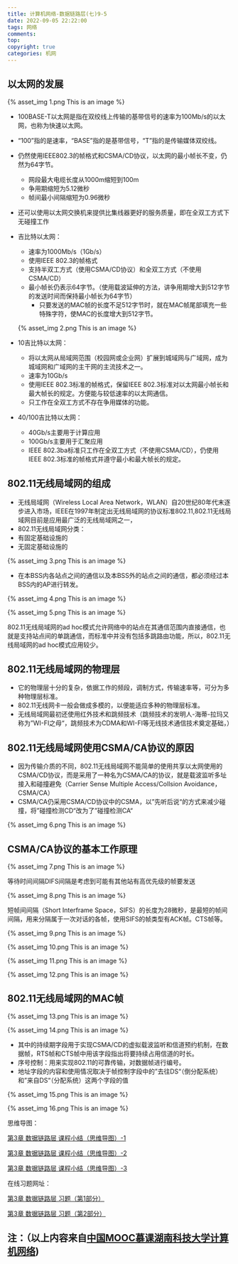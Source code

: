 ```yaml
---
title: 计算机网络-数据链路层(七)9-5
date: 2022-09-05 22:22:00
tags: 网络
comments:
top: 
copyright: true
categories: 机网
---
```


##  以太网的发展

{% asset_img 1.png This is an image %}

* 100BASE-T以太网是指在双绞线上传输的基带信号的速率为100Mb/s的以太网，也称为快速以太网。

<!--more-->

* “100”指的是速率，“BASE”指的是基带信号，“T”指的是传输媒体双绞线。

* 仍然使用IEEE802.3的帧格式和CSMA/CD协议，以太网的最小帧长不变，仍然为64字节。
  * 网段最大电缆长度从1000m缩短到100m
  * 争用期缩短为5.12微秒
  * 帧间最小间隔缩短为0.96微秒

* 还可以使用以太网交换机来提供比集线器更好的服务质量，即在全双工方式下无碰撞工作

* 吉比特以太网：

  * 速率为1000Mb/s（1Gb/s）
  * 使用IEEE 802.3的帧格式
  * 支持半双工方式（使用CSMA/CD协议）和全双工方式（不使用CSMA/CD）
  * 最小帧长仍表示64字节。（使用载波延伸的方法，讲争用期增大到512字节的发送时间而保持最小帧长为64字节）
    * 只要发送的MAC帧的长度不足512字节时，就在MAC帧尾部填充一些特殊字符，使MAC的长度增大到512字节。

  {% asset_img 2.png This is an image %}

* 10吉比特以太网：
  * 将以太网从局域网范围（校园网或企业网）扩展到城域网与广域网，成为城域网和广域网的主干网的主流技术之一。
  * 速率为10Gb/s
  * 使用IEEE 802.3标准的帧格式，保留IEEE 802.3标准对以太网最小帧长和最大帧长的规定。方便能与较低速率的以太网通信。
  * 只工作在全双工方式不存在争用媒体的功能。
* 40/100吉比特以太网：
  * 40Gb/s主要用于计算应用
  * 100Gb/s主要用于汇聚应用
  * IEEE 802.3ba标准只工作在全双工方式（不使用CSMA/CD），仍使用IEEE 802.3标准的帧格式并遵守最小和最大帧长的规定。

##  802.11无线局域网的组成

* 无线局域网（Wireless Local Area Network，WLAN）自20世纪80年代末逐步进入市场，IEEE在1997年制定出无线局域网的协议标准802.11,802.11无线局域网目前是应用最广泛的无线局域网之一，
*  802.11无线局域网分类：
  * 有固定基础设施的
  * 无固定基础设施的

{% asset_img 3.png This is an image %}

* 在本BSS内各站点之间的通信以及本BSS外的站点之间的通信，都必须经过本BSS内的AP进行转发。

{% asset_img 4.png This is an image %}

{% asset_img 5.png This is an image %}

802.11无线局域网的ad hoc模式允许网络中的站点在其通信范围内直接通信，也就是支持站点间的单跳通信，而标准中并没有包括多跳路由功能，所以，802.11无线局域网的ad hoc模式应用较少。

##  802.11无线局域网的物理层

* 它的物理层十分的复杂，依据工作的频段，调制方式，传输速率等，可分为多种物理层标准。
* 802.11无线网卡一般会做成多模的，以便能适应多种的物理层标准。
* 无线局域网最初还使用红外技术和跳频技术（跳频技术的发明人-海蒂-拉玛又称为”WI-FI之母“，跳频技术为CDMA和WI-FI等无线技术通信技术奠定基础，）

##  802.11无线局域网使用CSMA/CA协议的原因

* 因为传输介质的不同，802.11无线局域网不能简单的使用共享以太网使用的CSMA/CD协议，而是采用了一种名为CSMA/CA的协议，就是载波监听多址接入和碰撞避免（Carrier Sense Multiple Access/Collsion Avoidance，CSMA/CA）
* CSMA/CA仍采用CSMA/CD协议中的CSMA，以”先听后说“的方式来减少碰撞，将”碰撞检测CD“改为了”碰撞检测CA“

{% asset_img 6.png This is an image %}

##  CSMA/CA协议的基本工作原理

{% asset_img 7.png This is an image %}

等待时间间隔DIFS间隔是考虑到可能有其他站有高优先级的帧要发送

{% asset_img 8.png This is an image %}

短帧间间隔（Short Interframe Space，SIFS）的长度为28微秒，是最短的帧间间隔，用来分隔属于一次对话的各帧，使用SIFS的帧类型有ACK帧。CTS帧等。

{% asset_img 9.png This is an image %}

{% asset_img 10.png This is an image %}

{% asset_img 11.png This is an image %}

{% asset_img 12.png This is an image %}

##  802.11无线局域网的MAC帧

{% asset_img 13.png This is an image %}

{% asset_img 14.png This is an image %}

* 其中的持续期字段用于实现CSMA/CD的虚拟载波监听和信道预约机制，在数据帧，RTS帧和CTS帧中用该字段指出将要持续占用信道的时长。
* 序号控制：用来实现802.11的可靠传输，对数据帧进行编号。
* 地址字段的内容和使用情况取决于帧控制字段中的”去往DS“（倒分配系统）和”来自DS“（分配系统）这两个字段的值

{% asset_img 15.png This is an image %}

{% asset_img 16.png This is an image %}

思维导图：

[第3章 数据链路层 课程小结（思维导图）-1](https://kdocs.cn/l/cgV0rfS0qZEA)

[第3章 数据链路层 课程小结（思维导图）-2](https://kdocs.cn/l/ciOEeLV6ffuJ)

[第3章 数据链路层 课程小结（思维导图）-3](https://kdocs.cn/l/cnRBS8NFgTll)


在线习题网址：

[第3章 数据链路层  习题（第1部分）](https://kdocs.cn/l/cl60fYfO1qZe)

[第3章 数据链路层  习题（第2部分）](https://kdocs.cn/l/cenjHDfYLe95)


## 注：（以上内容来自[中国MOOC慕课湖南科技大学计算机网络](https://www.icourse163.org/learn/HNKJ-1461816178?tid=1468294445#/learn/announce))













